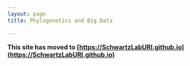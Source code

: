 ```yaml
---
layout: page
title: Phylogenetics and Big Data

---
```


**This site has moved to [https://SchwartzLabURI.github.io](https://SchwartzLabURI.github.io)**
